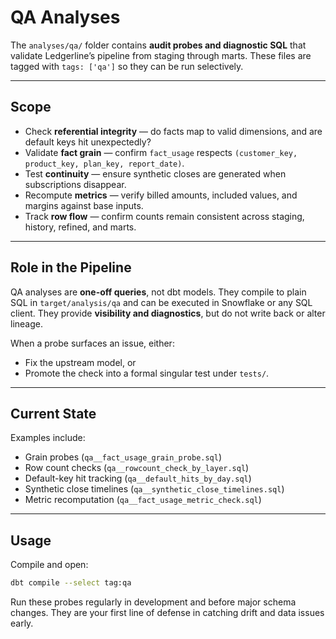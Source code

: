 # QA Analyses

The `analyses/qa/` folder contains **audit probes and diagnostic SQL** that validate Ledgerline’s pipeline from staging through marts. These files are tagged with `tags: ['qa']` so they can be run selectively.

---

## Scope

- Check **referential integrity** — do facts map to valid dimensions, and are default keys hit unexpectedly?  
- Validate **fact grain** — confirm `fact_usage` respects `(customer_key, product_key, plan_key, report_date)`.  
- Test **continuity** — ensure synthetic closes are generated when subscriptions disappear.  
- Recompute **metrics** — verify billed amounts, included values, and margins against base inputs.  
- Track **row flow** — confirm counts remain consistent across staging, history, refined, and marts.  

---

## Role in the Pipeline

QA analyses are **one-off queries**, not dbt models. They compile to plain SQL in `target/analysis/qa` and can be executed in Snowflake or any SQL client. They provide **visibility and diagnostics**, but do not write back or alter lineage.  

When a probe surfaces an issue, either:  
- Fix the upstream model, or  
- Promote the check into a formal singular test under `tests/`.  

---

## Current State

Examples include:  
- Grain probes (`qa__fact_usage_grain_probe.sql`)  
- Row count checks (`qa__rowcount_check_by_layer.sql`)  
- Default-key hit tracking (`qa__default_hits_by_day.sql`)  
- Synthetic close timelines (`qa__synthetic_close_timelines.sql`)  
- Metric recomputation (`qa__fact_usage_metric_check.sql`)  

---

## Usage

Compile and open:  
```bash
dbt compile --select tag:qa
```

Run these probes regularly in development and before major schema changes. They are your first line of defense in catching drift and data issues early.